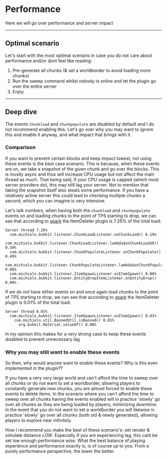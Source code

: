# Performance

Here we will go over performance and server impact

---

## Optimal scenario

Let's start with the most optimal scenario in case you do not care about performance and/or dont feel like reading:
1. Pre-generate all chunks (& set a worldborder to avoid loading more chunks)
2. Run the sweep command whilst nobody is online and let the plugin go over the entire server
3. Enjoy

---

## Deep dive

The events ``chunkload`` and ``chunkpopulate`` are disabled by default and I do not recommend enabling this. Let's go over why you may want to ignore this and enable it anyway, and what impact that brings with it.

### Comparison

If you want to prevent certain blocks and keep impact lowest, not using these events is the best case scenario. This is because, when these events are on, we take a snapshot of the given chunk and go over the blocks. This is mostly async and thus will increase CPU usage but not affect the main thread as much. That being said, if your CPU usage is capped (which most server providers do), this may still lag your server. Not to mention that taking the snapshot itself also steals some performance. If you have a relatively active server this could lead to checking multiple chunks a second, which you can imagine is very intensive.

Let's talk numbers, when having both the ``chunkload`` and ``chunkpopulate`` events on and loading chunks to the point of TPS starting to drop, we can see that according to [spark](https://spark.lucko.me/) the ItemDeleter plugin is 7.26% of the total load:
```
Server thread 7.26%
  com.michielo.bukkit.listener.ChunkLoadListener.onChunkLoad() 6.19%
  com.michielo.bukkit.listener.ChunkLoadListener.lambda$onChunkLoad$0() 0.50%
  com.michielo.bukkit.listener.ChunkPopulateListener.onChunkPopulate() 0.49%
  com.michielo.bukkit.listener.ChunkPopulateListener.lambda$onChunkPopulate$0() 0.08%
  com.michielo.bukkit.listener.ItemSpawnListener.onItemSpawn() 0.00%
  com.michielo.bukkit.listener.EntityDropItemListener.onEntityDrop() 0.00%
```

If we do *not* have either events on and once again load chunks to the point of TPS starting to drop, we can see that according to [spark](https://spark.lucko.me/) the ItemDeleter plugin is 0.01% of the total load:
```
Server thread 0.01%
  com.michielo.bukkit.listener.ItemSpawnListener.onItemSpawn() 0.01%
    com.michielo.util.BannedUtil.isBanned() 0.01%
      org.bukkit.Material.valueOf() 0.00%
```
In my opinion this makes for a very strong case to keep these events disabled to prevent unnecessary lag. 

### Why you may still want to enable these events
So then, why would anyone want to enable these events? Why is this even implemented in the plugin??

If you have a very very large world and can't afford the time to sweep over all chunks or do not want to set a worldborder, allowing players to constantly generate new chunks, you are almost forced to enable these events to delete items. In the scenario where you can't afford the time to sweep over all chunks having the events enabled will in practice 'slowly' go over all chunks as they are being loaded by players, minimizing downtime. In the event that you do not want to set a worldborder you will likewise in practice 'slowly' go over all chunks (both old & newly generated), allowing players to explore near infinitely.

How I recommend you make the best of these scenario's: set render & simulate distance *LOW*. Especially if you are experiencing lag, this cant be set low enough performance wise. What the best balance of playing experience and performance exactly is, is of course up to you. From a purely performance perspective, the lower the better.